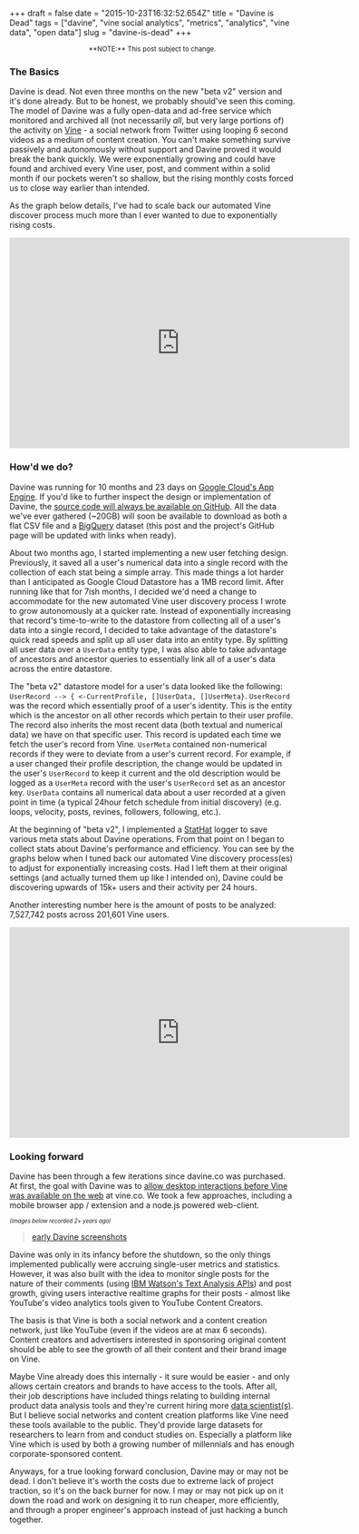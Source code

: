 +++
draft = false
date = "2015-10-23T16:32:52.654Z"
title = "Davine is Dead"
tags = ["davine", "vine social analytics", "metrics", "analytics", "vine data", "open data"]
slug = "davine-is-dead"
+++

<center><sub>**NOTE:** This post subject to change.</sub></center>

### The Basics

Davine is dead. Not even three months on the new "beta v2" version and it's done already. But to be honest, we probably should've seen this coming. The model of Davine was a fully open-data and ad-free service which monitored and archived all (not necessarily *all*, but very large portions of) the activity on [Vine](https://vine.co/) - a social network from Twitter using looping 6 second videos as a medium of content creation. You can't make something survive passively and autonomously without support and Davine proved it would break the bank quickly. We were exponentially growing and could have found and archived every Vine user, post, and comment within a solid month if our pockets weren't so shallow, but the rising monthly costs forced us to close way earlier than intended.

As the graph below details, I've had to scale back our automated Vine discover process much more than I ever wanted to due to exponentially rising costs.

<iframe width="600" height="371" seamless frameborder="0" scrolling="no" src="https://docs.google.com/spreadsheets/d/1M4EseX9QJWq7tavBTxmBNkYUEYxBaVffOwIaG7cUEiU/pubchart?oid=757586175&amp;format=interactive"></iframe>

### How'd we do?

Davine was running for 10 months and 23 days on [Google Cloud's App Engine](https://cloud.google.com/appengine). If you'd like to further inspect the design or implementation of Davine, the [source code will always be available on GitHub](https://github.com/AustinDizzy/davine "go easy on me, I'm still a college student learning exactly the best way to design and implement large and scalable web apps"). All the data we've ever gathered (~20GB) will soon be available to download as both a flat CSV file and a [BigQuery](https://cloud.google.com/bigquery) dataset (this post and the project's GitHub page will be updated with links when ready).

About two months ago, I started implementing a new user fetching design. Previously, it saved all a user's numerical data into a single record with the collection of each stat being a simple array. This made things a lot harder than I anticipated as Google Cloud Datastore has a 1MB record limit. After running like that for 7ish months, I decided we'd need a change to accommodate for the new automated Vine user discovery process I wrote to grow autonomously at a quicker rate. Instead of exponentially increasing that record's time-to-write to the datastore from collecting all of a user's data into a single record, I decided to take advantage of the datastore's quick read speeds and split up all user data into an entity type. By splitting all user data over a `UserData` entity type, I was also able to take advantage of ancestors and ancestor queries to essentially link all of a user's data across the entire datastore.

The "beta v2" datastore model for a user's data looked like the following: `UserRecord --> { <-CurrentProfile, []UserData, []UserMeta}`. `UserRecord` was the record which essentially proof of a user's identity. This is the entity which is the ancestor on all other records which pertain to their user profile. The record also inherits the most recent data (both textual and numerical data) we have on that specific user. This record is updated each time we fetch the user's record from Vine. `UserMeta` contained non-numerical records if they were to deviate from a user's current record. For example, if a user changed their profile description, the change would be updated in the user's `UserRecord` to keep it current and the old description would be logged as a `UserMeta` record with the user's `UserRecord` set as an ancestor key. `UserData` contains all numerical data about a user recorded at a given point in time (a typical 24hour fetch schedule from initial discovery) (e.g. loops, velocity, posts, revines, followers, following, etc.).

At the beginning of "beta v2", I implemented a [StatHat](https://stathat.com "great service, btw") logger to save various meta stats about Davine operations. From that point on I began to collect stats about Davine's performance and efficiency. You can see by the graphs below when I tuned back our automated Vine discovery process(es) to adjust for exponentially increasing costs. Had I left them at their original settings (and actually turned them up like I intended on), Davine could be discovering upwards of 15k+ users and their activity per 24 hours.

Another interesting number here is the amount of posts to be analyzed: 7,527,742 posts across 201,601 Vine users.

<iframe width="600" height="371" seamless frameborder="0" scrolling="no" src="https://docs.google.com/spreadsheets/d/1M4EseX9QJWq7tavBTxmBNkYUEYxBaVffOwIaG7cUEiU/pubchart?oid=2081999501&amp;format=interactive"></iframe>

### Looking forward

Davine has been through a few iterations since davine.co was purchased. At first, the goal with Davine was to [allow desktop interactions before Vine was available on the web](http://davineblog.tumblr.com/post/55670644385/welcome-to-davine) at vine.co. We took a few approaches, including a mobile browser app / extension and a node.js powered web-client.

<sup><sub>*(images below recorded 2+ years ago)*</sub></sup>
<blockquote class="imgur-embed-pub" lang="en" data-id="a/bc9jv" data-context="false"><a href="//imgur.com/a/bc9jv">early Davine screenshots</a></blockquote><script async src="//s.imgur.com/min/embed.js" charset="utf-8"></script>

Davine was only in its infancy before the shutdown, so the only things implemented publically were accruing single-user metrics and statistics. However, it was also built with the idea to monitor single posts for the nature of their comments (using [IBM Watson's Text Analysis APIs](https://developer.ibm.com/watson/)) and post growth, giving users interactive realtime graphs for their posts - almost like YouTube's video analytics tools given to YouTube Content Creators.

The basis is that Vine is both a social network and a content creation network, just like YouTube (even if the videos are at max 6 seconds). Content creators and advertisers interested in sponsoring original content should be able to see the growth of all their content and their brand image on Vine.

Maybe Vine already does this internally - it sure would be easier - and only allows certain creators and brands to have access to the tools. After all, their job descriptions have included things relating to building internal product data analysis tools and they're current hiring more [data scientist(s)](https://vine.co/jobs/olLI1fwz). But I believe social networks and content creation platforms like Vine need these tools available to the public. They'd provide large datasets for researchers to learn from and conduct studies on. Especially a platform like Vine which is used by both a growing number of millennials and has enough corporate-sponsored content.

Anyways, for a true looking forward conclusion, Davine may or may not be dead. I don't believe it's worth the costs due to extreme lack of project traction, so it's on the back burner for now. I may or may not pick up on it down the road and work on designing it to run cheaper, more efficiently, and through a proper engineer's approach instead of just hacking a bunch together.
